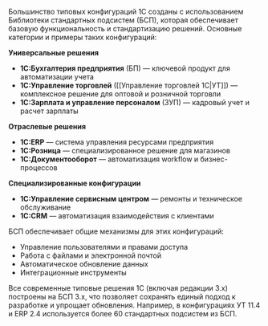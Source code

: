 Большинство типовых конфигураций 1С созданы с использованием Библиотеки стандартных подсистем (БСП), которая обеспечивает базовую функциональность и стандартизацию решений. Основные категории и примеры таких конфигураций:

**Универсальные решения**
- **1С:Бухгалтерия предприятия** (БП) — ключевой продукт для автоматизации учета
- **1С:Управление торговлей** ([[Управление торговлей 1С|УТ]]) — комплексное решение для оптовой и розничной торговли
- **1С:Зарплата и управление персоналом** (ЗУП) — кадровый учет и расчет зарплаты

**Отраслевые решения**
- **1С:ERP** — система управления ресурсами предприятия
- **1С:Розница** — специализированное решение для магазинов
- **1С:Документооборот** — автоматизация workflow и бизнес-процессов

**Специализированные конфигурации**
- **1С:Управление сервисным центром** — ремонты и техническое обслуживание
- **1С:CRM** — автоматизация взаимодействия с клиентами

БСП обеспечивает общие механизмы для этих конфигураций:
- Управление пользователями и правами доступа
- Работа с файлами и электронной почтой
- Автоматическое обновление данных
- Интеграционные инструменты

Все современные типовые решения 1С (включая редакции 3.x) построены на БСП 3.x, что позволяет сохранять единый подход к разработке и упрощает обновления. Например, в конфигурациях УТ 11.4 и ERP 2.4 используется более 60 стандартных подсистем из БСП.
